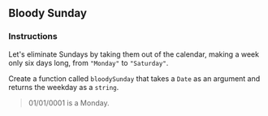 ## Bloody Sunday

### Instructions

Let's eliminate Sundays by taking them out of the calendar, making a week only six days long, from `"Monday"` to `"Saturday"`.

Create a function called `bloodySunday` that takes a `Date` as an argument and returns the weekday as a `string`.

> 01/01/0001 is a Monday.
